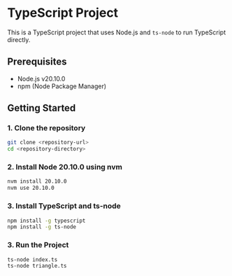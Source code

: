 # TypeScript Project

This is a TypeScript project that uses Node.js and `ts-node` to run TypeScript directly.

## Prerequisites

- Node.js v20.10.0
- npm (Node Package Manager)

## Getting Started

### 1. Clone the repository

```bash
git clone <repository-url>
cd <repository-directory>

```

### 2. Install Node 20.10.0 using nvm

```bash
nvm install 20.10.0
nvm use 20.10.0

```

### 3. Install TypeScript and ts-node

```bash
npm install -g typescript
npm install -g ts-node

```

### 3. Run the Project
```bash
ts-node index.ts
ts-node triangle.ts

```

